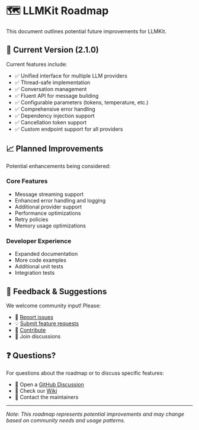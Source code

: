 # 🗺️ LLMKit Roadmap

This document outlines potential future improvements for LLMKit.

## 🎯 Current Version (2.1.0)

Current features include:
- ✅ Unified interface for multiple LLM providers
- ✅ Thread-safe implementation
- ✅ Conversation management
- ✅ Fluent API for message building
- ✅ Configurable parameters (tokens, temperature, etc.)
- ✅ Comprehensive error handling
- ✅ Dependency injection support
- ✅ Cancellation token support
- ✅ Custom endpoint support for all providers

## 📈 Planned Improvements

Potential enhancements being considered:

### Core Features
- Message streaming support
- Enhanced error handling and logging
- Additional provider support
- Performance optimizations
- Retry policies
- Memory usage optimizations

### Developer Experience
- Expanded documentation
- More code examples
- Additional unit tests
- Integration tests

## 📢 Feedback & Suggestions

We welcome community input! Please:
- 🐛 [Report issues](https://github.com/MohammedJayyab/LLMKit/issues)
- 💡 [Submit feature requests](https://github.com/MohammedJayyab/LLMKit/issues/new)
- 🤝 [Contribute](https://github.com/MohammedJayyab/LLMKit/wiki/Contributing)
- 💬 Join discussions

## ❓ Questions?

For questions about the roadmap or to discuss specific features:
- 📮 Open a [GitHub Discussion](https://github.com/MohammedJayyab/LLMKit/discussions)
- 📝 Check our [Wiki](https://github.com/MohammedJayyab/LLMKit/wiki)
- 📧 Contact the maintainers

---
*Note: This roadmap represents potential improvements and may change based on community needs and usage patterns.* 